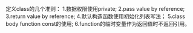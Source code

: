 定义class的几个准则：
1.数据权限使用private;
2.pass value by reference; 
3.return value by reference;
4.默认构造函数使用初始化列表写法；
5.class body function const的使用;
6.function的临时变量作为返回值时不返回引用。
